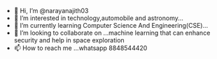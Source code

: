 - 👋 Hi, I’m @narayanajith03
- 👀 I’m interested in technology,automobile and astronomy...
- 🌱 I’m currently learning Computer Science And Engineering(CSE)...
- 💞️ I’m looking to collaborate on ...machine learning that can enhance security and help in space exploration
- 📫 How to reach me ...whatsapp 8848544420

<!---
narayanajith03/narayanajith03 is a ✨ special ✨ repository because its `README.md` (this file) appears on your GitHub profile.
You can click the Preview link to take a look at your changes.
--->
